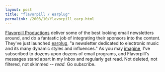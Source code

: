 ```yaml
---
layout: post
title: "flavorpill / earplug"
permalink: /2003/10/flavorpill_earp.html
---
```


<p><a href="http://www.flavorpill.net/">Flavorpill Productions</a> deliver some of the best looking email newsletters around, and do a fantastic job of integrating their sponsors into the content.  They've just launched <a href="http://www.earplug.cc/">earplug</a>, "a newsletter dedicated to electronic music and its many dynamic styles and influences."  As you may <a href="http://www.quris.com/">imagine</a>, I've subscribed to dozens upon dozens of email programs, and Flavorpill's messages stand apart in my inbox and regularly get read.  Not deleted, not filtered, not skimmed -- <i>read.</i>  Go subscribe.</p>


